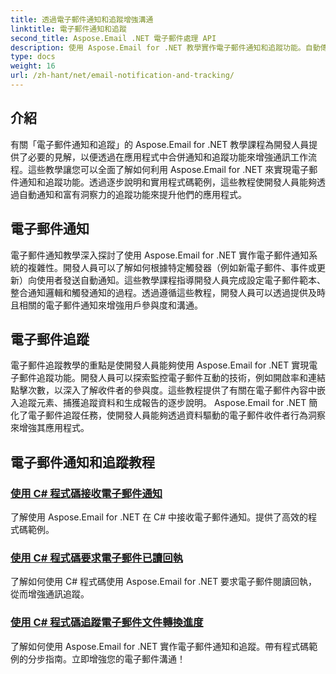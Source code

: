 ```yaml
---
title: 透過電子郵件通知和追蹤增強溝通
linktitle: 電子郵件通知和追蹤
second_title: Aspose.Email .NET 電子郵件處理 API
description: 使用 Aspose.Email for .NET 教學實作電子郵件通知和追蹤功能。自動傳送通知並深入了解電子郵件收件者的互動。
type: docs
weight: 16
url: /zh-hant/net/email-notification-and-tracking/
---
```


## 介紹

有關「電子郵件通知和追蹤」的 Aspose.Email for .NET 教學課程為開發人員提供了必要的見解，以便透過在應用程式中合併通知和追蹤功能來增強通訊工作流程。這些教學讓您可以全面了解如何利用 Aspose.Email for .NET 來實現電子郵件通知和追蹤功能。透過逐步說明和實用程式碼範例，這些教程使開發人員能夠透過自動通知和富有洞察力的追蹤功能來提升他們的應用程式。

## 電子郵件通知

電子郵件通知教學深入探討了使用 Aspose.Email for .NET 實作電子郵件通知系統的複雜性。開發人員可以了解如何根據特定觸發器（例如新電子郵件、事件或更新）向使用者發送自動通知。這些教學課程指導開發人員完成設定電子郵件範本、整合通知邏輯和觸發通知的過程。透過遵循這些教程，開發人員可以透過提供及時且相關的電子郵件通知來增強用戶參與度和溝通。

## 電子郵件追蹤

電子郵件追蹤教學的重點是使開發人員能夠使用 Aspose.Email for .NET 實現電子郵件追蹤功能。開發人員可以探索監控電子郵件互動的技術，例如開啟率和連結點擊次數，以深入了解收件者的參與度。這些教程提供了有關在電子郵件內容中嵌入追蹤元素、捕獲追蹤資料和生成報告的逐步說明。 Aspose.Email for .NET 簡化了電子郵件追蹤任務，使開發人員能夠透過資料驅動的電子郵件收件者行為洞察來增強其應用程式。

## 電子郵件通知和追蹤教程
### [使用 C# 程式碼接收電子郵件通知](./receiving-email-notifications-with-csharp-code/)
了解使用 Aspose.Email for .NET 在 C# 中接收電子郵件通知。提供了高效的程式碼範例。
### [使用 C# 程式碼要求電子郵件已讀回執](./requesting-email-read-receipts-using-csharp-code/)
了解如何使用 C# 程式碼使用 Aspose.Email for .NET 要求電子郵件閱讀回執，從而增強通訊追蹤。
### [使用 C# 程式碼追蹤電子郵件文件轉換進度](./tracking-email-document-conversion-progress-with-csharp-code/)
了解如何使用 Aspose.Email for .NET 實作電子郵件通知和追蹤。帶有程式碼範例的分步指南。立即增強您的電子郵件溝通！